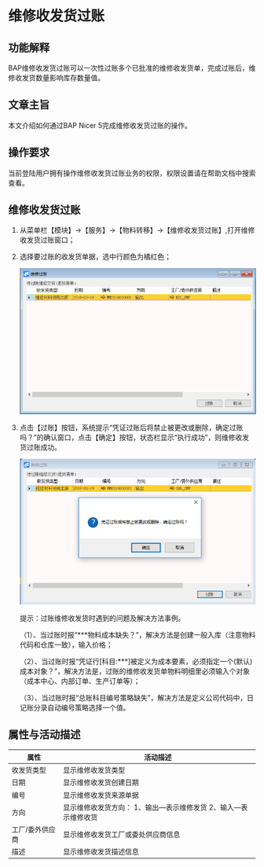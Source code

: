 # 维修收发货过账

## 功能解释

BAP维修收发货过账可以一次性过账多个已批准的维修收发货单，完成过账后，维修收发货数量影响库存数量值。

## 文章主旨

本文介绍如何通过BAP Nicer 5完成维修收发货过账的操作。

## 操作要求

当前登陆用户拥有操作维修收发货过账业务的权限，权限设置请在帮助文档中搜索查看。

## 维修收发货过账

1. 从菜单栏【模块】->【服务】->【物料转移】->【维修收发货过账】,打开维修收发货过账窗口；

2. 选择要过账的收发货单据，选中行颜色为橘红色；

   ![](images/sfhgz1.png)

3. 点击【过账】按钮，系统提示“凭证过账后将禁止被更改或删除，确定过账吗？”的确认窗口，点击【确定】按钮，状态栏显示“执行成功”，则维修收发货过账成功。

   ![](images/sfhgz2.png)

   提示：过账维修收发货时遇到的问题及解决方法事例。

   （1）、当过账时报“***物料成本缺失？”，解决方法是创建一般入库（注意物料代码和仓库一致），输入价格；

   （2）、当过账时报“凭证行[科目:***]被定义为成本要素，必须指定一个(默认)成本对象？”，解决方法是，过账的维修收发货单物料明细里必须输入个对象（成本中心、内部订单、生产订单等）；

   （3）、当过账时报“总账科目编号策略缺失”，解决方法是定义公司代码中，日记账分录自动编号策略选择一个值。

## 属性与活动描述

| **属性**        | **活动描述**                                                 |
| --------------- | ------------------------------------------------------------ |
| 收发货类型      | 显示维修收发货类型                                           |
| 日期            | 显示维修收发货创建日期                                       |
| 编号            | 显示维修收发货来源单据                                       |
| 方向            | 显示维修收发货方向：  1、输出­—表示维修发货  2、输入—表示维修收货 |
| 工厂/委外供应商 | 显示维修收发货工厂或委处供应商信息                           |
| 描述            | 显示维修收发货描述信息                                       |

